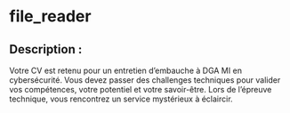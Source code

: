 # file_reader

## Description :
Votre CV est retenu pour un entretien d’embauche à DGA MI en cybersécurité. Vous devez passer des challenges techniques pour valider vos compétences, votre potentiel et votre savoir-être. Lors de l’épreuve technique, vous rencontrez un service mystérieux à éclaircir.